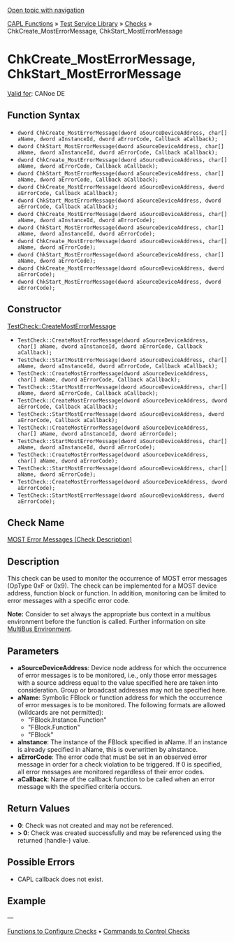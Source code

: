 [Open topic with navigation](../../../../../CANoeDEFamily.htm#Topics/CAPLFunctions/Test/Functions/CAPLfunctionChkCreateMostErrorMessage.md)

[CAPL Functions](../../CAPLfunctions.md) » [Test Service Library](../CAPLfunctionsTSLOverview.md) » [Checks](../CAPLfunctionsTSLCheckOverview.md) » ChkCreate_MostErrorMessage, ChkStart_MostErrorMessage

# ChkCreate_MostErrorMessage, ChkStart_MostErrorMessage

[Valid for](../../../Shared/FeatureAvailability.md): CANoe DE

## Function Syntax

- `dword ChkCreate_MostErrorMessage(dword aSourceDeviceAddress, char[] aName, dword aInstanceId, dword aErrorCode, Callback aCallback);`
- `dword ChkStart_MostErrorMessage(dword aSourceDeviceAddress, char[] aName, dword aInstanceId, dword aErrorCode, Callback aCallback);`
- `dword ChkCreate_MostErrorMessage(dword aSourceDeviceAddress, char[] aName, dword aErrorCode, Callback aCallback);`
- `dword ChkStart_MostErrorMessage(dword aSourceDeviceAddress, char[] aName, dword aErrorCode, Callback aCallback);`
- `dword ChkCreate_MostErrorMessage(dword aSourceDeviceAddress, dword aErrorCode, Callback aCallback);`
- `dword ChkStart_MostErrorMessage(dword aSourceDeviceAddress, dword aErrorCode, Callback aCallback);`
- `dword ChkCreate_MostErrorMessage(dword aSourceDeviceAddress, char[] aName, dword aInstanceId, dword aErrorCode);`
- `dword ChkStart_MostErrorMessage(dword aSourceDeviceAddress, char[] aName, dword aInstanceId, dword aErrorCode);`
- `dword ChkCreate_MostErrorMessage(dword aSourceDeviceAddress, char[] aName, dword aErrorCode);`
- `dword ChkStart_MostErrorMessage(dword aSourceDeviceAddress, char[] aName, dword aErrorCode);`
- `dword ChkCreate_MostErrorMessage(dword aSourceDeviceAddress, dword aErrorCode);`
- `dword ChkStart_MostErrorMessage(dword aSourceDeviceAddress, dword aErrorCode);`

## Constructor

[TestCheck::CreateMostErrorMessage](../../../Shared/CAPL/General/ClassesAndObjects.md)

- `TestCheck::CreateMostErrorMessage(dword aSourceDeviceAddress, char[] aName, dword aInstanceId, dword aErrorCode, Callback aCallback);`
- `TestCheck::StartMostErrorMessage(dword aSourceDeviceAddress, char[] aName, dword aInstanceId, dword aErrorCode, Callback aCallback);`
- `TestCheck::CreateMostErrorMessage(dword aSourceDeviceAddress, char[] aName, dword aErrorCode, Callback aCallback);`
- `TestCheck::StartMostErrorMessage(dword aSourceDeviceAddress, char[] aName, dword aErrorCode, Callback aCallback);`
- `TestCheck::CreateMostErrorMessage(dword aSourceDeviceAddress, dword aErrorCode, Callback aCallback);`
- `TestCheck::StartMostErrorMessage(dword aSourceDeviceAddress, dword aErrorCode, Callback aCallback);`
- `TestCheck::CreateMostErrorMessage(dword aSourceDeviceAddress, char[] aName, dword aInstanceId, dword aErrorCode);`
- `TestCheck::StartMostErrorMessage(dword aSourceDeviceAddress, char[] aName, dword aInstanceId, dword aErrorCode);`
- `TestCheck::CreateMostErrorMessage(dword aSourceDeviceAddress, char[] aName, dword aErrorCode);`
- `TestCheck::StartMostErrorMessage(dword aSourceDeviceAddress, char[] aName, dword aErrorCode);`
- `TestCheck::CreateMostErrorMessage(dword aSourceDeviceAddress, dword aErrorCode);`
- `TestCheck::StartMostErrorMessage(dword aSourceDeviceAddress, dword aErrorCode);`

## Check Name

[MOST Error Messages (Check Description)](../../../TestCommands/CheckDescriptions/CDMOSTErrorMessages.md)

## Description

This check can be used to monitor the occurrence of MOST error messages (OpType 0xF or 0x9). The check can be implemented for a MOST device address, function block or function. In addition, monitoring can be limited to error messages with a specific error code.

**Note:** Consider to set always the appropriate bus context in a multibus environment before the function is called. Further information on site [MultiBus Environment](../../../Shared/CAPL/General/TestMultiBusEnvironment.md).

## Parameters

- **aSourceDeviceAddress**: Device node address for which the occurrence of error messages is to be monitored, i.e., only those error messages with a source address equal to the value specified here are taken into consideration. Group or broadcast addresses may not be specified here.
- **aName**: Symbolic FBlock or function address for which the occurrence of error messages is to be monitored. The following formats are allowed (wildcards are not permitted):
  - "FBlock.Instance.Function"
  - "FBlock.Function"
  - "FBlock"
- **aInstance**: The instance of the FBlock specified in aName. If an instance is already specified in aName, this is overwritten by aInstance.
- **aErrorCode**: The error code that must be set in an observed error message in order for a check violation to be triggered. If 0 is specified, all error messages are monitored regardless of their error codes.
- **aCallback**: Name of the callback function to be called when an error message with the specified criteria occurs.

## Return Values

- **0**: Check was not created and may not be referenced.
- **> 0**: Check was created successfully and may be referenced using the returned (handle-) value.

## Possible Errors

- CAPL callback does not exist.

## Example

—

[Functions to Configure Checks](../CAPLfunctionsTSLConfigurationFunctions.md) • [Commands to Control Checks](../CAPLfunctionsTSLCheckControlCommands.md)
